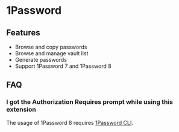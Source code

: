 # 1Password

## Features

- Browse and copy passwords
- Browse and manage vault list
- Generate passwords
- Support 1Password 7 and 1Password 8

## FAQ

### I got the Authorization Requires prompt while using this extension

The usage of 1Password 8 requires [1Password CLI](https://developer.1password.com/docs/cli/get-started/).
